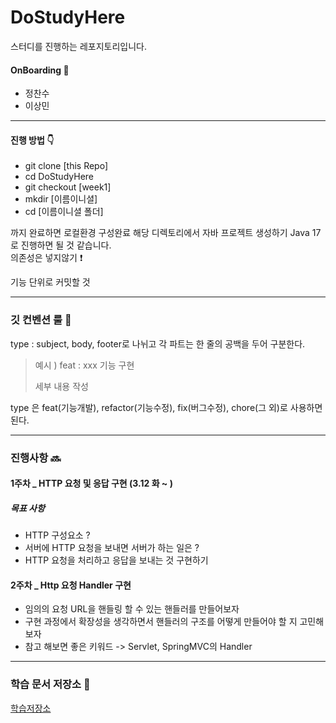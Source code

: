 # DoStudyHere

스터디를 진행하는 레포지토리입니다.

#### OnBoarding 🛫
- 정찬수
- 이상민

***

#### 진행 방법 👇
- git clone [this Repo]
- cd DoStudyHere
- git checkout [week1]
- mkdir [이름이니셜]
- cd [이름이니셜 폴더]

까지 완료하면 로컬환경 구성완료
해당 디렉토리에서 자바 프로젝트 생성하기 Java 17로 진행하면 될 것 같습니다.  
의존성은 넣지않기 ❗️

기능 단위로 커밋할 것

***

### 깃 컨벤션 룰 💯
type : subject, body, footer로 나뉘고 각 파트는 한 줄의 공백을 두어 구분한다.  
> 예시 )
> feat : xxx 기능 구현
> 
> 세부 내용 작성

type 은 feat(기능개발), refactor(기능수정), fix(버그수정), chore(그 외)로 사용하면 된다.

***

### 진행사항 🔜

#### 1주차 _ HTTP 요청 및 응답 구현 (3.12 화 ~ )

##### 목표 사항
- HTTP 구성요소 ?
- 서버에 HTTP 요청을 보내면 서버가 하는 일은 ?
- HTTP 요청을 처리하고 응답을 보내는 것 구현하기

#### 2주차 _ Http 요청 Handler 구현
- 임의의 요청 URL을 핸들링 할 수 있는 핸들러를 만들어보자
- 구현 과정에서 확장성을 생각하면서 핸들러의 구조를 어떻게 만들어야 할 지 고민해보자
- 참고 해보면 좋은 키워드 -> Servlet, SpringMVC의 Handler 




***
### 학습 문서 저장소 🤔
[학습저장소](https://github.com/HanaroStudy/KnowledgeStore)
